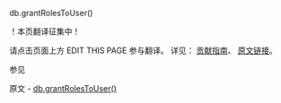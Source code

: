 db.grantRolesToUser()

 ！本页翻译征集中！

请点击页面上方 EDIT THIS PAGE 参与翻译。
详见：
[贡献指南]( https://github.com/JinMuInfo/MongoDB-Manual-zh/blob/master/CONTRIBUTING.md )、
[原文链接](  https://docs.mongodb.com/manual/reference/method/db.grantRolesToUser/  )。

 参见

原文 - [db.grantRolesToUser()]( https://docs.mongodb.com/manual/reference/method/db.grantRolesToUser/ )

